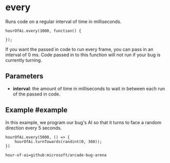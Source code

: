 # every

Runs code on a regular interval of time in milliseconds.

```sig
hourOfAi.every(1000, function() {

});
```

If you want the passed in code to run every frame, you can pass in an interval of 0 ms. Code passed in to this function will not run if your bug is currently turning.

## Parameters

* **interval**: the amount of time in milliseconds to wait in between each run of the passed in code.

## Example #example

In this example, we program our bug's AI so that it turns to face a random direction every 5 seconds.

```blocks
hourOfAi.every(5000, () => {
    hourOfAi.turnTowards(randint(0, 360));
})
```

```package
hour-of-ai=github:microsoft/arcade-bug-arena
```